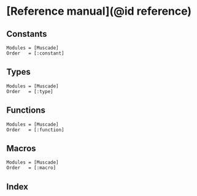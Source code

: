 # [Reference manual](@id reference)

## Constants

```@autodocs
Modules = [Muscade]
Order   = [:constant]
```

## Types

```@autodocs
Modules = [Muscade]
Order   = [:type]
```

## Functions

```@autodocs
Modules = [Muscade]
Order   = [:function]
```

## Macros

```@autodocs
Modules = [Muscade]
Order   = [:macro]
```

## Index

```@index
```